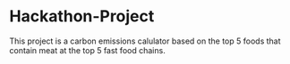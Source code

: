 # Hackathon-Project


This project is a carbon emissions calulator based on the top 5 foods that contain meat at the top 5 fast food chains. 
